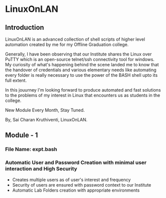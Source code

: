 # LinuxOnLAN
## Introduction
LinuxOnLAN is an advanced collection of shell scripts of higher level automation created by me for my Offline Graduation college.


Generally, I have been observing that our Institute shares the Linux over PuTTY which is an open-source telnet/ssh connectivity tool for windows. My curiosity of what's happening behind the scene landed me to know that the handover of credentials and various elementary needs like automating every folder is really necessary to use the power of the BASH shell upto its full extent.

In this jouurney I'm looking forward to produce automated and fast solutions to the problems of my interest in Linux that encounters us as students in the college.

New Module Every Month,
Stay Tuned.

By,
Sai Charan Kruthiventi,
LinuxOnLAN.


## Module - 1
### <b>File Name: expt.bash</b>
### Automatic User and Password Creation with minimal user interaction and High Security
- Creates multiple users as of user's interest and frequency
- Security of users are ensured with password context to our Institute
- Automatic Lab Folders creation with appropriate environments
